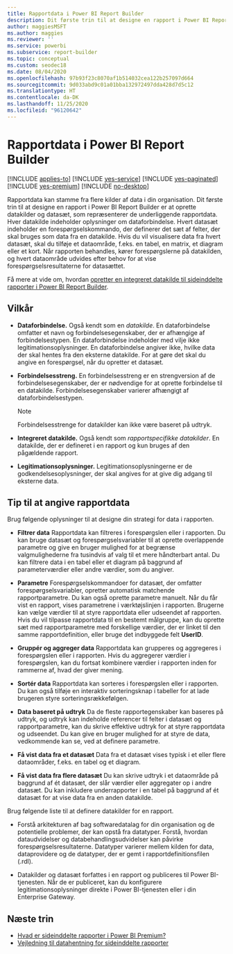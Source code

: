 ```yaml
---
title: Rapportdata i Power BI Report Builder
description: Dit første trin til at designe en rapport i Power BI Report Builder er at oprette datakilder og datasæt, der repræsenterer de underliggende rapportdata.
author: maggiesMSFT
ms.author: maggies
ms.reviewer: ''
ms.service: powerbi
ms.subservice: report-builder
ms.topic: conceptual
ms.custom: seodec18
ms.date: 08/04/2020
ms.openlocfilehash: 97b93f23c8070af1b514032cea122b257097d664
ms.sourcegitcommit: 9d033abd9c01a01bba132972497dda428d7d5c12
ms.translationtype: HT
ms.contentlocale: da-DK
ms.lasthandoff: 11/25/2020
ms.locfileid: "96120642"
---
```

# <a name="report-data-in-power-bi-report-builder"></a>Rapportdata i Power BI Report Builder

[!INCLUDE [applies-to](../includes/applies-to.md)] [!INCLUDE [yes-service](../includes/yes-service.md)] [!INCLUDE [yes-paginated](../includes/yes-paginated.md)] [!INCLUDE [yes-premium](../includes/yes-premium.md)] [!INCLUDE [no-desktop](../includes/no-desktop.md)] 

Rapportdata kan stamme fra flere kilder af data i din organisation. Dit første trin til at designe en rapport i Power BI Report Builder er at oprette datakilder og datasæt, som repræsenterer de underliggende rapportdata. Hver datakilde indeholder oplysninger om dataforbindelse. Hvert datasæt indeholder en forespørgselskommando, der definerer det sæt af felter, der skal bruges som data fra en datakilde. Hvis du vil visualisere data fra hvert datasæt, skal du tilføje et dataområde, f.eks. en tabel, en matrix, et diagram eller et kort. Når rapporten behandles, kører forespørgslerne på datakilden, og hvert dataområde udvides efter behov for at vise forespørgselsresultaterne for datasættet.  

Få mere at vide om, hvordan [opretter en integreret datakilde til sideinddelte rapporter i Power BI Report Builder](paginated-reports-embedded-data-source.md).


##  <a name="terms"></a><a name="BkMk_ReportDataTerms"></a> Vilkår  
  
- **Dataforbindelse.** Også kendt som en *datakilde*. En dataforbindelse omfatter et navn og forbindelsesegenskaber, der er afhængige af forbindelsestypen. En dataforbindelse indeholder med vilje ikke legitimationsoplysninger. En dataforbindelse angiver ikke, hvilke data der skal hentes fra den eksterne datakilde. For at gøre det skal du angive en forespørgsel, når du opretter et datasæt.  
  
- **Forbindelsesstreng.** En forbindelsesstreng er en strengversion af de forbindelsesegenskaber, der er nødvendige for at oprette forbindelse til en datakilde. Forbindelsesegenskaber varierer afhængigt af dataforbindelsestypen. 

    > [!NOTE]
    > Forbindelsesstrenge for datakilder kan ikke være baseret på udtryk.
  
- **Integreret datakilde.** Også kendt som *rapportspecifikke datakilder*. En datakilde, der er defineret i en rapport og kun bruges af den pågældende rapport.  
  
- **Legitimationsoplysninger.** Legitimationsoplysningerne er de godkendelsesoplysninger, der skal angives for at give dig adgang til eksterne data.  
  
##  <a name="tips-for-specifying-report-data"></a><a name="BkMk_ReportDataTips"></a> Tip til at angive rapportdata

 Brug følgende oplysninger til at designe din strategi for data i rapporten.  
  
- **Filtrer data** Rapportdata kan filtreres i forespørgslen eller i rapporten. Du kan bruge datasæt og forespørgselsvariabler til at oprette overlappende parametre og give en bruger mulighed for at begrænse valgmulighederne fra tusindvis af valg til et mere håndterbart antal. Du kan filtrere data i en tabel eller et diagram på baggrund af parameterværdier eller andre værdier, som du angiver.  
  
- **Parametre** Forespørgselskommandoer for datasæt, der omfatter forespørgselsvariabler, opretter automatisk matchende rapportparametre. Du kan også oprette parametre manuelt. Når du får vist en rapport, vises parametrene i værktøjslinjen i rapporten. Brugerne kan vælge værdier til at styre rapportdata eller udseendet af rapporten. Hvis du vil tilpasse rapportdata til en bestemt målgruppe, kan du oprette sæt med rapportparametre med forskellige værdier, der er linket til den samme rapportdefinition, eller bruge det indbyggede felt **UserID**. 
  
- **Gruppér og aggreger data** Rapportdata kan grupperes og aggregeres i forespørgslen eller i rapporten. Hvis du aggregerer værdier i forespørgslen, kan du fortsat kombinere værdier i rapporten inden for rammerne af, hvad der giver mening.  
  
- **Sortér data** Rapportdata kan sorteres i forespørgslen eller i rapporten. Du kan også tilføje en interaktiv sorteringsknap i tabeller for at lade brugeren styre sorteringsrækkefølgen.  
  
- **Data baseret på udtryk** Da de fleste rapportegenskaber kan baseres på udtryk, og udtryk kan indeholde referencer til felter i datasæt og rapportparametre, kan du skrive effektive udtryk for at styre rapportdata og udseendet. Du kan give en bruger mulighed for at styre de data, vedkommende kan se, ved at definere parametre.  
  
- **Få vist data fra et datasæt** Data fra et datasæt vises typisk i et eller flere dataområder, f.eks. en tabel og et diagram.  
  
- **Få vist data fra flere datasæt** Du kan skrive udtryk i et dataområde på baggrund af ét datasæt, der slår værdier eller aggregater op i andre datasæt. Du kan inkludere underrapporter i en tabel på baggrund af ét datasæt for at vise data fra en anden datakilde.  
  
 Brug følgende liste til at definere datakilder for en rapport.  
  
- Forstå arkitekturen af bag softwaredatalag for din organisation og de potentielle problemer, der kan opstå fra datatyper. Forstå, hvordan dataudvidelser og databehandlingsudvidelser kan påvirke forespørgselsresultaterne. Datatyper varierer mellem kilden for data, dataprovidere og de datatyper, der er gemt i rapportdefinitionsfilen (.rdl).  
  
- Datakilder og datasæt forfattes i en rapport og publiceres til Power BI-tjenesten. Når de er publiceret, kan du konfigurere legitimationsoplysninger direkte i Power BI-tjenesten eller i din Enterprise Gateway. 

## <a name="next-steps"></a>Næste trin

- [Hvad er sideinddelte rapporter i Power BI Premium?](paginated-reports-report-builder-power-bi.md)  
- [Vejledning til datahentning for sideinddelte rapporter](../guidance/report-paginated-data-retrieval.md)
